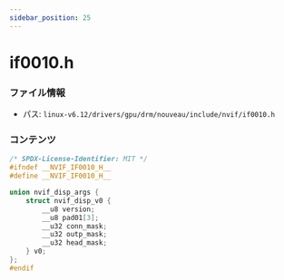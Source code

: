 ```yaml
---
sidebar_position: 25
---
```

# if0010.h

### ファイル情報

- パス: `linux-v6.12/drivers/gpu/drm/nouveau/include/nvif/if0010.h`

### コンテンツ

```h
/* SPDX-License-Identifier: MIT */
#ifndef __NVIF_IF0010_H__
#define __NVIF_IF0010_H__

union nvif_disp_args {
	struct nvif_disp_v0 {
		__u8 version;
		__u8 pad01[3];
		__u32 conn_mask;
		__u32 outp_mask;
		__u32 head_mask;
	} v0;
};
#endif

```
